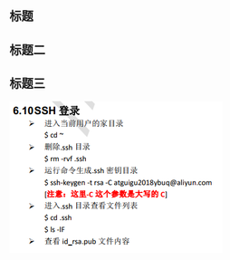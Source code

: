## 标题

## 标题二

## 标题三

<img src="https://raw.githubusercontent.com/itlixudong/Image/main/img/20210110185434.png"  />

